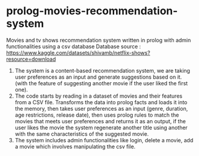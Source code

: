 # prolog-movies-recommendation-system
Movies and tv shows recommendation system written in prolog with admin functionalities using a csv database
Database source : https://www.kaggle.com/datasets/shivamb/netflix-shows?resource=download

1.	The system is a content-based recommendation system, we are taking user preferences as an input and generate suggestions based on it. (with the feature of suggesting another movie if the user liked the first one).
2.	The code starts by reading in a dataset of movies and their features from a CSV file.  Transforms the data into prolog facts and loads it into the memory, then takes user preferences as an input (genre, duration, age restrictions, release date), then uses prolog rules to match the movies that meets user preferences and returns it as an output, if the user likes the movie the system regenerate another title using another with the same characteristics of the suggested movie.
3. The system includes admin functionalities like login, delete a movie, add a movie which involves manipulating the csv file.
